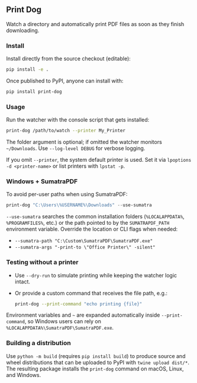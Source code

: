 ## Print Dog

Watch a directory and automatically print PDF files as soon as they finish downloading.

### Install

Install directly from the source checkout (editable):

```bash
pip install -e .
```

Once published to PyPI, anyone can install with:

```bash
pip install print-dog
```

### Usage

Run the watcher with the console script that gets installed:

```bash
print-dog /path/to/watch --printer My_Printer
```

The folder argument is optional; if omitted the watcher monitors `~/Downloads`. Use `--log-level DEBUG` for verbose logging.

If you omit `--printer`, the system default printer is used. Set it via `lpoptions -d <printer-name>` or list printers with `lpstat -p`.

### Windows + SumatraPDF

To avoid per-user paths when using SumatraPDF:

```powershell
print-dog "C:\Users\%USERNAME%\Downloads" --use-sumatra
```

`--use-sumatra` searches the common installation folders (`%LOCALAPPDATA%`, `%PROGRAMFILES%`, etc.) or the path pointed to by the `SUMATRAPDF_PATH` environment variable. Override the location or CLI flags when needed:

- `--sumatra-path "C:\Custom\SumatraPDF\SumatraPDF.exe"`
- `--sumatra-args "-print-to \"Office Printer\" -silent"`

### Testing without a printer

- Use `--dry-run` to simulate printing while keeping the watcher logic intact.
- Or provide a custom command that receives the file path, e.g.:

    ```bash
    print-dog --print-command "echo printing {file}"
    ```

Environment variables and `~` are expanded automatically inside `--print-command`, so Windows users can rely on `%LOCALAPPDATA%\SumatraPDF\SumatraPDF.exe`.

### Building a distribution

Use `python -m build` (requires `pip install build`) to produce source and wheel distributions that can be uploaded to PyPI with `twine upload dist/*`. The resulting package installs the `print-dog` command on macOS, Linux, and Windows.

